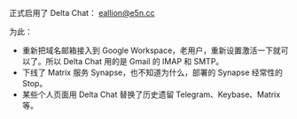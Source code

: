 正式启用了 Delta Chat： eallion@e5n.cc

为此：

* 重新把域名邮箱接入到 Google Workspace，老用户，重新设置激活一下就可以了。所以 Delta Chat 用的是 Gmail 的 IMAP 和 SMTP。
* 下线了 Matrix 服务 Synapse，也不知道为什么，部署的 Synapse 经常性的 Stop。
* 某些个人页面用 Delta Chat 替换了历史遗留 Telegram、Keybase、Matrix 等。

